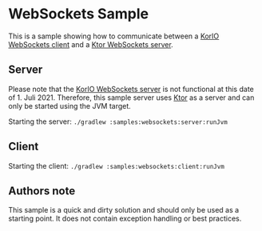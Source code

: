 # WebSockets Sample

This is a sample showing how to communicate between 
a [KorIO WebSockets client](https://korlibs.soywiz.com/korio/#websocket-client) 
and a [Ktor WebSockets server](https://ktor.io/docs/websocket.html).

## Server

Please note that the [KorIO WebSockets server](https://korlibs.soywiz.com/korio/#server-http-and-websockets) 
is not functional at this date of 1. Juli 2021.
Therefore, this sample server uses [Ktor](https://ktor.io) as a server and can only be started using the JVM target.

Starting the server: `./gradlew :samples:websockets:server:runJvm`

## Client

Starting the client: `./gradlew :samples:websockets:client:runJvm`

## Authors note

This sample is a quick and dirty solution and should only be used as a starting point.
It does not contain exception handling or best practices.
